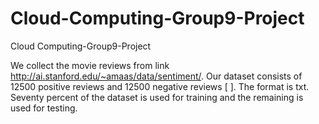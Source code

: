 # Cloud-Computing-Group9-Project
Cloud Computing-Group9-Project

We collect the movie reviews from link http://ai.stanford.edu/~amaas/data/sentiment/. 
Our dataset consists of 12500 positive reviews and 12500 negative reviews [ ]. 
The format is txt. Seventy percent of the dataset is used for training and the remaining is used for testing.
